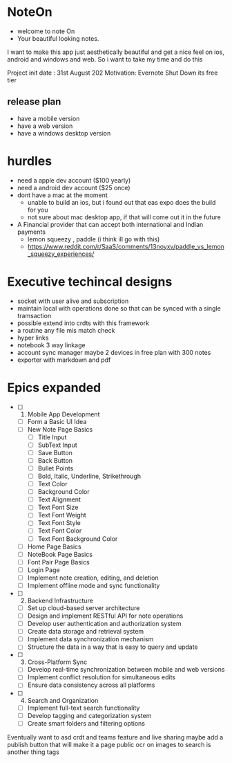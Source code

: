 # NoteOn

* welcome to note On
* Your beautiful looking notes.

I want to make this app just aesthetically beautiful and get a nice feel on ios, android and windows and web. So i want to take my time and do this

Project init date : 31st August 202
Motivation: Evernote Shut Down its free tier

## release plan
* have a mobile version 
* have a web version
* have a windows desktop version


# hurdles
* need a apple dev account ($100 yearly)
* need a android dev account ($25 once)
* dont have a mac at the moment 
   * unable to build an ios, but i found out that eas expo does the build for you
   * not sure about mac desktop app, if that will come out it in the future
* A Financial provider that can accept both international and Indian payments
   * lemon squeezy , paddle (i think ill go with this)
   * https://www.reddit.com/r/SaaS/comments/13noyxv/paddle_vs_lemon_squeezy_experiences/

# Executive techincal designs

* socket with user alive and subscription
* maintain local with operations done so that can be synced with a single tramsaction
* possible extend into crdts with this framework
* a routine any file mis match check
* hyper links
* notebook 3 way linkage
* account sync manager maybe 2 devices in free plan with 300 notes
* exporter with markdown and pdf


# Epics expanded

- [ ] 1. Mobile App Development
    - [ ] Form a Basic UI Idea 
    - [ ] New Note Page Basics
        - [ ] Title Input
        - [ ] SubText Input
        - [ ] Save Button
        - [ ] Back Button
        - [ ] Bullet Points
        - [ ] Bold, Italic, Underline, Strikethrough
        - [ ] Text Color
        - [ ] Background Color
        - [ ] Text Alignment
        - [ ] Text Font Size
        - [ ] Text Font Weight
        - [ ] Text Font Style
        - [ ] Text Font Color
        - [ ] Text Font Background Color
    - [ ] Home Page Basics
    - [ ] NoteBook Page Basics
    - [ ] Font Pair Page Basics
    - [ ] Login Page 
   - [ ] Implement note creation, editing, and deletion
   - [ ] Implement offline mode and sync functionality

- [ ] 2. Backend Infrastructure
   - [ ] Set up cloud-based server architecture
   - [ ] Design and implement RESTful API for note operations
   - [ ] Develop user authentication and authorization system
   - [ ] Create data storage and retrieval system
   - [ ] Implement data synchronization mechanism
   - [ ] Structure the data in a way that is easy to query and update

- [ ] 3. Cross-Platform Sync
   - [ ] Develop real-time synchronization between mobile and web versions
   - [ ] Implement conflict resolution for simultaneous edits
   - [ ] Ensure data consistency across all platforms

- [ ] 4. Search and Organization
   - [ ] Implement full-text search functionality
   - [ ] Develop tagging and categorization system
   - [ ] Create smart folders and filtering options

Eventually want to asd crdt and teams feature and live sharing
maybe add a publish button that will make it a page public
ocr on images to search is another thing
tags

